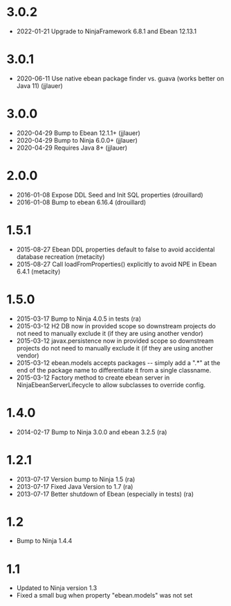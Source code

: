 3.0.2
=====
 
 * 2022-01-21 Upgrade to NinjaFramework 6.8.1 and Ebean 12.13.1

3.0.1
=====

 * 2020-06-11 Use native ebean package finder vs. guava (works better on Java 11) (jjlauer)

3.0.0
=====

 * 2020-04-29 Bump to Ebean 12.1.1+ (jjlauer)
 * 2020-04-29 Bump to Ninja 6.0.0+ (jjlauer)
 * 2020-04-29 Requires Java 8+ (jjlauer)

2.0.0
=====

 * 2016-01-08 Expose DDL Seed and Init SQL properties (drouillard)
 * 2016-01-08 Bump to ebean 6.16.4 (drouillard)

1.5.1
=====

 * 2015-08-27 Ebean DDL properties default to false to avoid accidental database recreation (metacity)
 * 2015-08-27 Call loadFromProperties() explicitly to avoid NPE in Ebean 6.4.1 (metacity)

1.5.0
=====

 * 2015-03-17 Bump to Ninja 4.0.5 in tests (ra) 
 * 2015-03-12 H2 DB now in provided scope so downstream projects do not need to manually
   exclude it (if they are using another vendor)
 * 2015-03-12 javax.persistence now in provided scope so downstream projects do not need to manually
   exclude it (if they are using another vendor)
 * 2015-03-12 ebean.models accepts packages -- simply add a ".*" at the end of the package
   name to differentiate it from a single classname.
 * 2015-03-12 Factory method to create ebean server in NinjaEbeanServerLifecycle
   to allow subclasses to override config.

1.4.0
=====

 * 2014-02-17 Bump to Ninja 3.0.0 and ebean 3.2.5 (ra)

1.2.1
=====

 * 2013-07-17 Version bump to Ninja 1.5 (ra)
 * 2013-07-17 Fixed Java Version to 1.7 (ra)
 * 2013-07-17 Better shutdown of Ebean (especially in tests) (ra)
 
 
1.2
===

 * Bump to Ninja 1.4.4

1.1
===

 * Updated to Ninja version 1.3
 * Fixed a small bug when property "ebean.models" was not set
